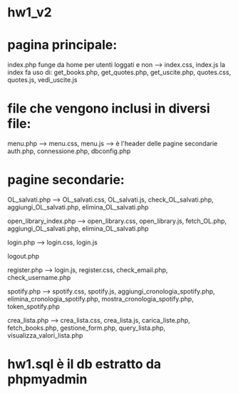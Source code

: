 # hw1_v2

# pagina principale:
index.php funge da home per utenti loggati e non --> index.css, index.js
la index fa uso di: get_books.php, get_quotes.php, get_uscite.php, quotes.css, quotes.js, vedi_uscite.js

# file che vengono inclusi in diversi file: 

menu.php --> menu.css, menu.js --> è l'header delle pagine secondarie
auth.php, connessione.php, dbconfig.php

# pagine secondarie:

OL_salvati.php --> OL_salvati.css, OL_salvati.js, check_OL_salvati.php, aggiungi_OL_salvati.php, elimina_OL_salvati.php

open_library_index.php --> open_library.css, open_library.js, fetch_OL.php, aggiungi_OL_salvati.php, elimina_OL_salvati.php

login.php --> login.css, login.js

logout.php

register.php --> login.js, register.css, check_email.php, check_username.php

spotify.php --> spotify.css, spotify.js, aggiungi_cronologia_spotify.php, elimina_cronologia_spotify.php, mostra_cronologia_spotify.php, token_spotify.php

crea_lista.php --> crea_lista.css, crea_lista.js, carica_liste.php, fetch_books.php, gestione_form.php, query_lista.php, visualizza_valori_lista.php

# hw1.sql è il db estratto da phpmyadmin
